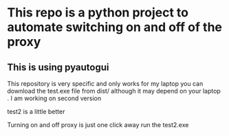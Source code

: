 # This repo is a python project to automate switching on and off of the proxy
## This is using pyautogui
This repository is very specific and only works for my laptop you can download the test.exe file from dist/
although it may depend on your laptop .
I am working on second version

test2 is a little better

Turning on and off proxy is just one click away 
run the test2.exe 
